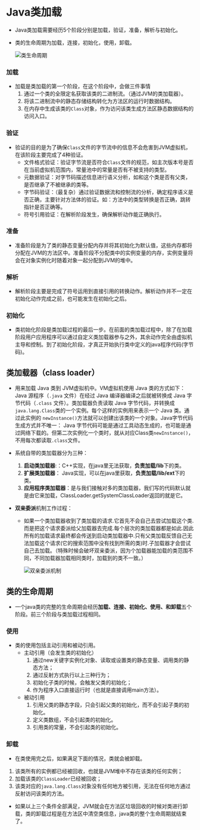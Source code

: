 # Java类加载

* Java类加载需要经历5个阶段分别是加载，验证，准备，解析与初始化。

* 类的生命周期为加载，连接，初始化，使用，卸载。

  ![类生命周期](https://s2.ax1x.com/2020/02/29/3yF2OH.png)

### 加载

* 加载是类加载的第一个阶段，在这个阶段中，会做三件事情
  1. 通过一个类的全限定名获取该类的二进制流。（通过JVM的类加载器）。
  2. 将该二进制流中的静态存储结构转化为方法区的运行时数据结构。
  3. 在内存中生成该类的`Class`对象，作为访问该类生成方法区静态数据结构的访问入口。

### 验证

* 验证的目的是为了确保`Class`文件的字节流中的信息不会危害到JVM虚拟机，在该阶段主要完成了4种验证。
  * 文件格式验证：验证字节流是否符合`Class`文件的规范，如主次版本号是否在当前虚拟机范围内，常量池中的常量是否有不被支持的类型。
  * 元数据验证：对字节码描述信息进行语义分析，如和这个类是否有父类，是否继承了不被继承的类等。
  * 字节码验证：（最复杂）通过验证数据流和控制流的分析，确定程序语义是否正确，主要针对方法体的验证。如：方法中的类型转换是否正确，跳转指针是否正确等。
  * 符号引用验证：在解析阶段发生，确保解析动作能正确执行。

### 准备

* 准备阶段是为了类的静态变量分配内存并将其初始化为默认值，这些内存都将分配在JVM的方法区中。准备阶段不分配类中的实例变量的内存，实例变量将会在对象实例化时随着对象一起分配到JVM的堆中。

### 解析

* 解析阶段主要是完成了符号运用到直接引用的转换动作。解析动作并不一定在初始化动作完成之前，也可能发生在初始化之后。

### 初始化

* 类初始化阶段是类加载过程的最后一步。在前面的类加载过程中，除了在加载阶段用户应用程序可以通过自定义类加载器参与之外，其余动作完全由虚拟机主导和控制。到了初始化阶段，才真正开始执行类中定义的java程序代码(字节码)。

## **类加载器**（class loader）

* 用来加载 Java 类到 JVM虚拟机中。VM虚拟机使用 Java 类的方式如下：Java 源程序（`.java` 文件）在经过 Java 编译器编译之后就被转换成 Java 字节代码（`.class` 文件）。类加载器负责读取 Java 字节代码，并转换成`java.lang.Class`类的一个实例。每个这样的实例用来表示一个 Java 类。通过此实例的 `newInstance()`方法就可以创建出该类的一个对象。Java字节代码生成方式并不唯一： Java 字节代码可能是通过工具动态生成的，也可能是通过网络下载的。但第二次实例化一个类时，就从对应Class类`newInstance()`，不用每次都读取`.class`文件。 
* 系统自带的类加载器分为三种：
  1. **启动类加载器**:：C++实现，在java里无法获取，**负责加载/lib**下的类。 
  2. **扩展类加载器**： Java实现，可以在java里获取，**负责加载/lib/ext**下的类。 
  3. **应用程序类加载器**：是与我们接触对多的类加载器，我们写的代码默认就是由它来加载，ClassLoader.getSystemClassLoader返回的就是它。 
* **双亲委派**机制工作过程：
  
  * 如果一个类加载器收到了类加载的请求.它首先不会自己去尝试加载这个类.而是把这个请求委派给父加载器去完成.每个层次的类加载器都是如此.因此所有的加载请求最终都会传送到启动类加载器中.只有父类加载反馈自己无法加载这个请求(它的搜索范围中没有找到所需的类)时.子加载器才会尝试自己去加载。（特殊时候会破坏双亲委派，因为个加载器能加载的类范围不同，不同加载器加载相同类时，加载到的类不一致。）
  
    ![双亲委派机制](https://s2.ax1x.com/2020/02/29/3yFg6e.png)

## 类的生命周期

* 一个java类的完整的生命周期会经历**加载、连接、初始化、使用、和卸载**五个阶段。前三个阶段与类加载过程相同。

### 使用

* 类的使用包括主动引用和被动引用。
  * 主动引用（会发生类的初始化）
    1.  通过new关键字实例化对象、读取或设置类的静态变量、调用类的静态方法； 
    2.  通过反射方式执行以上三种行为； 
    3.  初始化子类的时候，会触发父类的初始化； 
    4.  作为程序入口直接运行时（也就是直接调用main方法）。 
  * 被动引用
    1.  引用父类的静态字段，只会引起父类的初始化，而不会引起子类的初始化。 
    2.  定义类数组，不会引起类的初始化。 
    3.  引用类的常量，不会引起类的初始化。 

### 卸载

*  在类使用完之后，如果满足下面的情况，类就会被卸载。
  1.  该类所有的实例都已经被回收，也就是JVM堆中不存在该类的任何实例； 
  2.  加载该类的`ClassLoader`已经被回收； 
  3.  该类对应的`java.lang.Class`对象没有任何地方被引用，无法在任何地方通过反射访问该类的方法。 
*  如果以上三个条件全部满足，JVM就会在方法区垃圾回收的时候对类进行卸载，类的卸载过程是在方法区中清空类信息，java类的整个生命周期就结束了。 